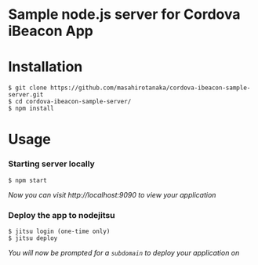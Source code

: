 # Sample node.js server for Cordova iBeacon App

# Installation

    $ git clone https://github.com/masahirotanaka/cordova-ibeacon-sample-server.git
    $ cd cordova-ibeacon-sample-server/
    $ npm install

# Usage

### Starting server locally

    $ npm start

*Now you can visit http://localhost:9090 to view your application*

### Deploy the app to nodejitsu

    $ jitsu login (one-time only)
    $ jitsu deploy

*You will now be prompted for a `subdomain` to deploy your application on*

